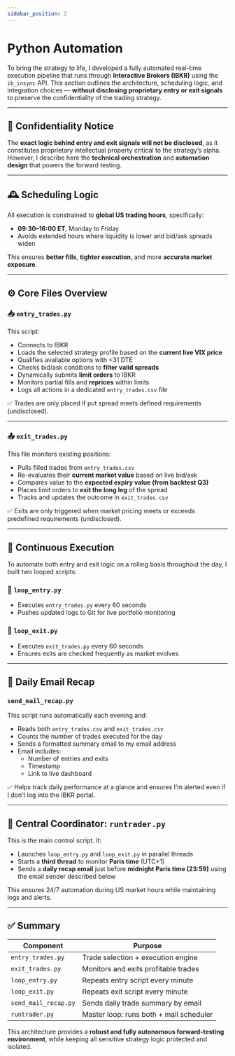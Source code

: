 ```yaml
---
sidebar_position: 2
---
```


# Python Automation

To bring the strategy to life, I developed a fully automated real-time execution pipeline that runs through **Interactive Brokers (IBKR)** using the `ib_insync` API. This section outlines the architecture, scheduling logic, and integration choices — **without disclosing proprietary entry or exit signals** to preserve the confidentiality of the trading strategy.

---

## 🚫 Confidentiality Notice

The **exact logic behind entry and exit signals will not be disclosed**, as it constitutes proprietary intellectual property critical to the strategy’s alpha. However, I describe here the **technical orchestration** and **automation design** that powers the forward testing.

---


## 🕰️ Scheduling Logic

All execution is constrained to **global US trading hours**, specifically:
- **09:30–16:00 ET**, Monday to Friday
- Avoids extended hours where liquidity is lower and bid/ask spreads widen

This ensures **better fills**, **tighter execution**, and more **accurate market exposure**.

---

## ⚙️ Core Files Overview

### 📥 `entry_trades.py`

This script:
- Connects to IBKR
- Loads the selected strategy profile based on the **current live VIX price**
- Qualifies available options with <31 DTE
- Checks bid/ask conditions to **filter valid spreads**
- Dynamically submits **limit orders** to IBKR
- Monitors partial fills and **reprices** within limits
- Logs all actions in a dedicated `entry_trades.csv` file

✅ Trades are only placed if put spread meets defined requirements (undisclosed).

---

### 📤 `exit_trades.py`

This file monitors existing positions:
- Pulls filled trades from `entry_trades.csv`
- Re-evaluates their **current market value** based on live bid/ask
- Compares value to the **expected expiry value (from backtest Q3)**
- Places limit orders to **exit the long leg** of the spread
- Tracks and updates the outcome in `exit_trades.csv`

✅ Exits are only triggered when market pricing meets or exceeds predefined requirements (undisclosed).

---

## 🔁 Continuous Execution

To automate both entry and exit logic on a rolling basis throughout the day, I built two looped scripts:

### 🔄 `loop_entry.py`
- Executes `entry_trades.py` every 60 seconds
- Pushes updated logs to Git for live portfolio monitoring

### 🔄 `loop_exit.py`
- Executes `exit_trades.py` every 60 seconds
- Ensures exits are checked frequently as market evolves

---

## 📧 Daily Email Recap

### `send_mail_recap.py`

This script runs automatically each evening and:
- Reads both `entry_trades.csv` and `exit_trades.csv`
- Counts the number of trades executed for the day
- Sends a formatted summary email to my email address
- Email includes:
  - Number of entries and exits
  - Timestamp
  - Link to live dashboard

✅ Helps track daily performance at a glance and ensures I’m alerted even if I don’t log into the IBKR portal.

---


## 🧠 Central Coordinator: `runtrader.py`

This is the main control script. It:
- Launches `loop_entry.py` and `loop_exit.py` in parallel threads
- Starts a **third thread** to monitor **Paris time** (UTC+1)
- Sends a **daily recap email** just before **midnight Paris time (23:59)** using the email sender described below

This ensures 24/7 automation during US market hours while maintaining logs and alerts.

---


## ✅ Summary

| Component        | Purpose                                |
|------------------|----------------------------------------|
| `entry_trades.py` | Trade selection + execution engine     |
| `exit_trades.py`  | Monitors and exits profitable trades   |
| `loop_entry.py`   | Repeats entry script every minute      |
| `loop_exit.py`    | Repeats exit script every minute       |
| `send_mail_recap.py` | Sends daily trade summary by email  |
| `runtrader.py`    | Master loop: runs both + mail scheduler|

This architecture provides a **robust and fully autonomous forward-testing environment**, while keeping all sensitive strategy logic protected and isolated.
